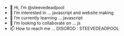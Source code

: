 - 👋 Hi, I’m @steevedeadpool
- 👀 I’m interested in ... javascript and website making
- 🌱 I’m currently learning ... javascript
- 💞️ I’m looking to collaborate on ... js
- 📫 How to reach me ... DISCROD : STEEVEDEADPOOL

<!---
steevedeadpool/steevedeadpool is a ✨ special ✨ repository because its `README.md` (this file) appears on your GitHub profile.
You can click the Preview link to take a look at your changes.
--->
